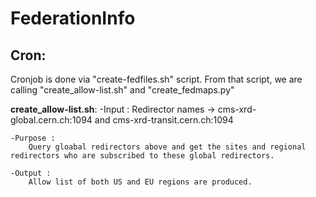 # FederationInfo

Cron:
----
Cronjob is done via "create-fedfiles.sh" script. From that script, we are calling "create_allow-list.sh" and "create_fedmaps.py" 

 **create_allow-list.sh**:
	-Input : 
		Redirector names -> cms-xrd-global.cern.ch:1094 and cms-xrd-transit.cern.ch:1094
 
	-Purpose : 
		Query gloabal redirectors above and get the sites and regional redirectors who are subscribed to these global redirectors. 
	
	-Output : 
		Allow list of both US and EU regions are produced. 
